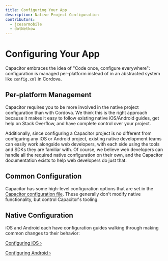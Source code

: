 ```yaml
---
title: Configuring Your App
description: Native Project Configuration
contributors:
  - jcesarmobile
  - dotNetkow
---
```


# Configuring Your App

Capacitor embraces the idea of "Code once, configure everywhere": configuration is
managed per-platform instead of in an abstracted system like `config.xml` in Cordova.

## Per-platform Management

Capacitor requires you to be more involved in the native project configuration than with Cordova. We think this is the right approach because it makes it easy to follow existing native iOS/Android guides, get help on Stack Overflow, and have complete control over your project.

Additionally, since configuring a Capacitor project is no different from configuring any iOS or Android project, existing native development teams can easily work alongside web developers, with each side using the tools and SDKs they are familiar with. Of course, we believe web developers can handle all the required native configuration on their own, and the Capacitor documentation exists to help web developers do just that.

## Common Configuration

Capacitor has some high-level configuration options that are set in the [Capacitor configuration file](/docs/reference/config). These generally don't modify native functionality, but control Capacitor's tooling.

## Native Configuration

iOS and Android each have configuration guides walking through making common changes to their behavior:

[Configuring iOS &#8250;](/docs/ios/configuration)

[Configuring Android &#8250;](/docs/android/configuration)
